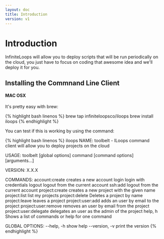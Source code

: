 ```yaml
---
layout: doc
title: Introduction
version: v1
---
```


# Introduction

InfiniteLoops will allow you to deploy scripts that will be run periodically on the cloud, you just have to focus on coding that awesome idea and we'll deploy it for you.

## Installing the Commnand Line Client

#### MAC OSX

It's pretty easy with brew:

{% highlight bash linenos %}
brew tap infiniteloopsco/iloops
brew install iloops
{% endhighlight %}


You can test if this is working by using the command:

{% highlight bash linenos %}
iloops
NAME:
   toolbelt - ILoops command client will allow you to deploy projects on the cloud

USAGE:
   toolbelt [global options] command [command options] [arguments...]

VERSION:
   X.X.X

COMMANDS:
   account:create			creates a new account
   login			login with credentials
   logout			logout from the current account
   ssh:add			logout from the current account
   project:create		creates a new project with the given name
   project:list			list my projects
   project:delete		Deletes a project by name
   project:leave		leaves a project
   project:user:add		adds an user by email to the project
   project:user:remove		removes an user by email from the project
   project:user:delegate	delegates an user as the admin of the project
   help, h			Shows a list of commands or help for one command

GLOBAL OPTIONS:
   --help, -h		show help
   --version, -v	print the version
{% endhighlight %}
